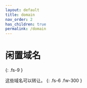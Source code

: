 ```yaml
---
layout: default
title: domain
nav_order: 2
has_children: true
permalink: /domain
---
```

# 闲置域名
{: .fs-9 }

这些域名可以转让。
{: .fs-6 .fw-300 }